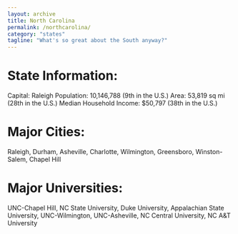 ```yaml
---
layout: archive
title: North Carolina
permalink: /northcarolina/
category: "states"
tagline: "What's so great about the South anyway?"
---
```


# State Information:
Capital: Raleigh
Population: 10,146,788 (9th in the U.S.)
Area: 53,819 sq mi (28th in the U.S.)
Median Household Income: $50,797 (38th in the U.S.)

# Major Cities:
Raleigh, Durham, Asheville, Charlotte, Wilmington, Greensboro, Winston-Salem, Chapel Hill

# Major Universities:
UNC-Chapel Hill, NC State University, Duke University, Appalachian State University, UNC-Wilmington, UNC-Asheville, NC Central University, NC A&T University
